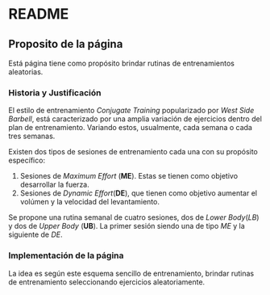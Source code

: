 # README 
## Proposito de la página
Está página tiene como propósito brindar rutinas de entrenamientos aleatorias. 
### Historia y Justificación
El estilo de entrenamiento *Conjugate Training* popularizado por *West Side Barbell*, está caracterizado por una amplia variación de ejercicios dentro del plan de entrenamiento. Variando estos, usualmente, cada semana o cada tres semanas.  

Existen dos tipos de sesiones de entrenamiento cada una con su propósito específico: 
 1. Sesiones de *Maximum Effort* (**ME**). Estas se tienen como objetivo desarrollar la fuerza. 
 2. Sesiones de *Dynamic Effort*(**DE**), que tienen como objetivo aumentar el volúmen y la velocidad del levantamiento.

Se propone una rutina semanal de cuatro sesiones, dos de *Lower Body*(*LB*) y dos de *Upper Body* (**UB**). La primer sesión siendo una de tipo *ME* y la siguiente de *DE*.

### Implementación de la página
La idea es según este esquema sencillo de entrenamiento, brindar rutinas de entrenamiento seleccionando ejercicios aleatoriamente. 
